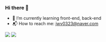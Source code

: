 ### Hi there 👋

- 🌱 I’m currently learning front-end, back-end
- 📬 How to reach me: jwv0323@naver.com

<a href="https://afk0323.tistory.com/" target="_blank"><img src="https://img.shields.io/badge/Tistory-EA4AAA?style=flat&"/></a>
<a href="https://github.com/afk0323" target="_blank"><img src="https://img.shields.io/badge/Github-7E4DD2?style=flat&"/></a>


<!--
logo=GitHub Sponsors&logoColor=FFFFFF
**afk0323/afk0323** is a ✨ _special_ ✨ repository because its `README.md` (this file) appears on your GitHub profile.

Here are some ideas to get you started:

- 🔭 I’m currently working on ...
- 👯 I’m looking to collaborate on ...
- 🤔 I’m looking for help with ...
- 💬 Ask me about ...
- 📫 How to reach me: ...
- 😄 Pronouns: ...
- ⚡ Fun fact: ...
-->
